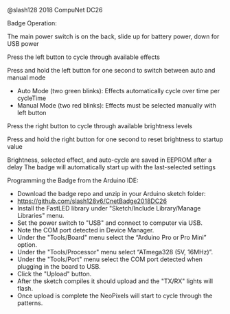 
@slash128 2018
CompuNet DC26


Badge Operation:

The main power switch is on the back, slide up for battery power, down for USB power

Press the left button to cycle through available effects

Press and hold the left button for one second to switch between auto and manual mode

* Auto Mode (two green blinks): Effects automatically cycle over time per cycleTime
* Manual Mode (two red blinks): Effects must be selected manually with left button

Press the right button to cycle through available brightness levels

Press and hold the right button for one second to reset brightness to startup value

Brightness, selected effect, and auto-cycle are saved in EEPROM after a delay
The badge will automatically start up with the last-selected settings


Programming the Badge from the Arduino IDE:

* Download the badge repo and unzip in your Arduino sketch folder:
* https://github.com/slash128v6/CnetBadge2018DC26
* Install the FastLED library under "Sketch/Include Library/Manage Libraries" menu.
* Set the power switch to "USB" and connect to computer via USB.
* Note the COM port detected in Device Manager.
* Under the "Tools/Board" menu select the “Arduino Pro or Pro Mini” option.
* Under the "Tools/Processor" menu select “ATmega328 (5V, 16MHz)”.
* Under the "Tools/Port" menu select the COM port detected when plugging in the board to USB.
* Click the "Upload" button.
* After the sketch compiles it should upload and the "TX/RX" lights will flash.
* Once upload is complete the NeoPixels will start to cycle through the patterns.